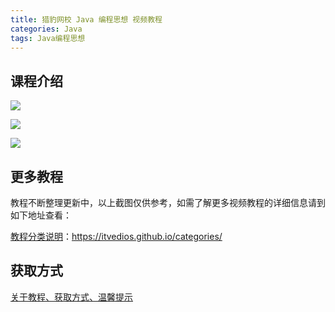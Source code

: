 ```yaml
---
title: 猎豹网校 Java 编程思想 视频教程
categories: Java
tags: Java编程思想
---
```


## 课程介绍

![](http://oqn6ggw87.bkt.clouddn.com/Java编程思想初级教程.png)

<!--more-->

![](http://oqn6ggw87.bkt.clouddn.com/Java编程思想中级教程.png)

![](http://oqn6ggw87.bkt.clouddn.com/Java编程思想高级教程.png)

## 更多教程

教程不断整理更新中，以上截图仅供参考，如需了解更多视频教程的详细信息请到如下地址查看：

[教程分类说明](https://itvedios.github.io/categories/)：<https://itvedios.github.io/categories/>

## 获取方式

[关于教程、获取方式、温馨提示](https://itvedios.github.io/about/)